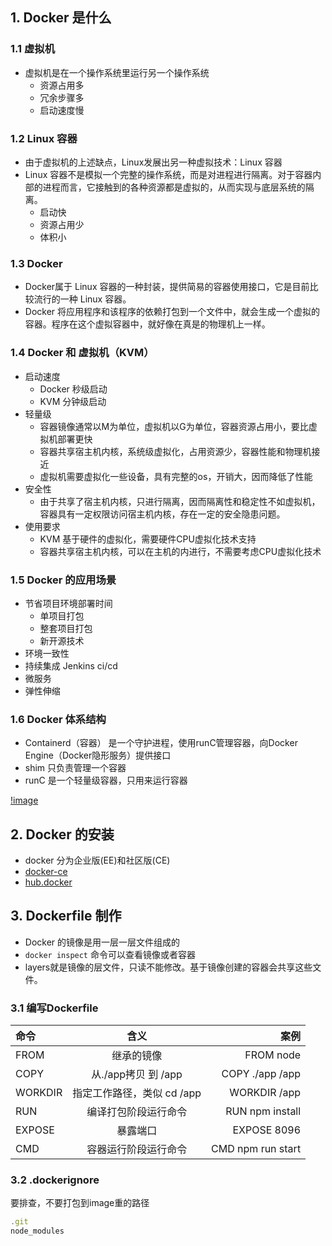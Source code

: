 ## 1. Docker 是什么
### 1.1 虚拟机
- 虚拟机是在一个操作系统里运行另一个操作系统
  - 资源占用多
  - 冗余步骤多
  - 启动速度慢

### 1.2 Linux 容器

- 由于虚拟机的上述缺点，Linux发展出另一种虚拟技术：Linux 容器
- Linux 容器不是模拟一个完整的操作系统，而是对进程进行隔离。对于容器内部的进程而言，它接触到的各种资源都是虚拟的，从而实现与底层系统的隔离。
  - 启动快
  - 资源占用少
  - 体积小

### 1.3 Docker
- Docker属于 Linux 容器的一种封装，提供简易的容器使用接口，它是目前比较流行的一种 Linux 容器。
- Docker 将应用程序和该程序的依赖打包到一个文件中，就会生成一个虚拟的容器。程序在这个虚拟容器中，就好像在真是的物理机上一样。

### 1.4 Docker 和 虚拟机（KVM）

- 启动速度
  - Docker 秒级启动
  - KVM 分钟级启动
- 轻量级 
  - 容器镜像通常以M为单位，虚拟机以G为单位，容器资源占用小，要比虚拟机部署更快
  - 容器共享宿主机内核，系统级虚拟化，占用资源少，容器性能和物理机接近
  - 虚拟机需要虚拟化一些设备，具有完整的os，开销大，因而降低了性能
- 安全性
  - 由于共享了宿主机内核，只进行隔离，因而隔离性和稳定性不如虚拟机，容器具有一定权限访问宿主机内核，存在一定的安全隐患问题。
- 使用要求
  - KVM 基于硬件的虚拟化，需要硬件CPU虚拟化技术支持
  - 容器共享宿主机内核，可以在主机的内进行，不需要考虑CPU虚拟化技术

### 1.5 Docker 的应用场景
- 节省项目环境部署时间
  - 单项目打包
  - 整套项目打包
  - 新开源技术
- 环境一致性
- 持续集成 Jenkins ci/cd
- 微服务
- 弹性伸缩

### 1.6 Docker 体系结构
- Containerd（容器） 是一个守护进程，使用runC管理容器，向Docker Engine（Docker隐形服务）提供接口
- shim 只负责管理一个容器
- runC 是一个轻量级容器，只用来运行容器

[!image](http://chuantu.xyz/t6/722/1583403781x2890208783.png)

## 2. Docker 的安装

- docker 分为企业版(EE)和社区版(CE)
- [docker-ce](https://docs.docker.com/install/linux/docker-ce/centos/)
- [hub.docker](https://hub.docker.com/)

## 3. Dockerfile 制作
- Docker 的镜像是用一层一层文件组成的
- `docker inspect` 命令可以查看镜像或者容器
- layers就是镜像的层文件，只读不能修改。基于镜像创建的容器会共享这些文件。

### 3.1 编写Dockerfile
|命令      |含义                    |案例|
|:-       |:-:                     |-:|
|FROM     |继承的镜像                |FROM node|
|COPY     |从./app拷贝 到 /app      |COPY ./app /app|
|WORKDIR  |指定工作路径，类似 cd /app |WORKDIR /app|
|RUN      |编译打包阶段运行命令       |RUN npm install|
|EXPOSE   |暴露端口                 |EXPOSE 8096|
|CMD      |容器运行阶段运行命令       | CMD npm run start |

### 3.2 .dockerignore

要排查，不要打包到image重的路径

```js
.git
node_modules
```
